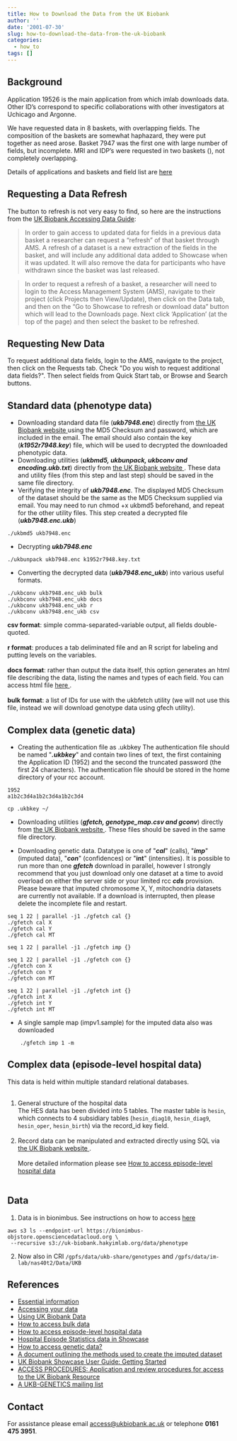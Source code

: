 ```yaml
---
title: How to Download the Data from the UK Biobank
author: ''
date: '2001-07-30'
slug: how-to-download-the-data-from-the-uk-biobank
categories:
  - how_to
tags: []
---
```



Background
---

Application 19526 is the main application from which imlab downloads data. Other ID’s correspond to specific collaborations with other investigators at Uchicago and Argonne.


We have requested data in 8 baskets, with overlapping fields. The composition of the baskets are somewhat haphazard, they were put together as need arose. 
Basket 7947 was the first one with large number of fields, but incomplete.
MRI and IDP’s were requested in two baskets (), not completely overlapping.

Details of applications and baskets and field list are [here](https://docs.google.com/spreadsheets/d/1Ph6PsxLs22B3qYdkvBV7pbUai_GW6EhaI4TorAoyGUM/edit#gid=911891313)


Requesting a Data Refresh
---

The button to refresh is not very easy to find, so here are the instructions from the [UK Biobank Accessing Data Guide](https://biobank.ndph.ox.ac.uk/showcase/exinfo.cgi?src=accessing_data_guide):

 > In order to gain access to updated data for fields in a previous data basket a researcher can request a “refresh” of that basket through AMS. A refresh of a dataset is a new
extraction of the fields in the basket, and will include any additional data added to
Showcase when it was updated. It will also remove the data for participants who have
withdrawn since the basket was last released.

 > In order to request a refresh of a basket, a researcher will need to login to the Access
Management System (AMS), navigate to their project (click Projects then View/Update),
then click on the Data tab, and then on the “Go to Showcase to refresh or download data”
button which will lead to the Downloads page. Next click ‘Application’ (at the top of the
page) and then select the basket to be refreshed. 

Requesting New Data
---
To request additional data fields, login to the AMS, navigate to the project, then click on the Requests tab. Check "Do you wish to request additional data fields?". Then select fields from Quick Start tab, or Browse and Search buttons.

Standard data (phenotype data)
---
* Downloading standard data file (**_ukb7948.enc_**) directly from <a href=http://biobank.ctsu.ox.ac.uk> the UK Biobank website </a> using the MD5 Checksum and password, which are included in the email. The email should also contain the key (**_k1952r7948.key_**) file, which will be used to decrypted the downloaded phenotypic data. 
* Downloading utilities (_**ukbmd5, ukbunpack, ukbconv and encoding.ukb.txt**_) directly from <a href=http://biobank.ctsu.ox.ac.uk/crystal/download.cgi> the UK Biobank website </a>. These data and utility files (from this step and last step) should be saved in the same file directory.
* Verifying the integrity of **_ukb7948.enc_**. The displayed MD5 Checksum of the dataset should be the same as the MD5 Checksum supplied via email. You may need to run chmod +x ukbmd5 beforehand, and repeat for the other utility files. This step created a decrypted file (_**ukb7948.enc.ukb**_)
```
./ukbmd5 ukb7948.enc 
```

* Decrypting _**ukb7948.enc**_ 
```
./ukbunpack ukb7948.enc k1952r7948.key.txt
```

* Converting the decrypted data (**_ukb7948.enc_ukb_**) into various useful formats. 
```
./ukbconv ukb7948.enc_ukb bulk 
./ukbconv ukb7948.enc_ukb docs 
./ukbconv ukb7948.enc_ukb r 
./ukbconv ukb7948.enc_ukb csv 
```
   **csv format**: simple comma-separated-variable output, all fields double-quoted.<br><br>
   **r format**: produces a tab deliminated file and an R script for labeling and putting levels on the variables.<br><br>
   **docs format**: rather than output the data itself, this option generates an html file describing the data, listing the names and types of each field. You can access html file <a href=http://ukbiobank.hakyimlab.org> here </a>. <br><br>
   **bulk format**: a list of IDs for use with the ukbfetch utility (we will not use this file, instead we will download genotype data using gfech utility). 

Complex data (genetic data)
---
* Creating the authentication file as .ukbkey 
The authentication file should be named "**_.ukbkey_**" and contain two lines of text, the first containing the Application ID (1952) and the second the truncated password (the first 24 characters). The authentication file should be stored in the home directory of your rcc account. 

```
1952
a1b2c3d4a1b2c3d4a1b2c3d4
```
```
cp .ukbkey ~/ 
```

* Downloading utilities (_**gfetch, genotype_map.csv and gconv**_) directly from <a href=http://biobank.ctsu.ox.ac.uk/crystal/download.cgi> the UK Biobank website </a>. These files should be saved in the same file directory. 

* Downloading genetic data. Datatype is one of "_**cal**_" (calls), "**_imp_**" (imputed data), "**_con_**" (confidences) or "__**int**__" (intensities). It is possible to run more than one _**gfetch**_ download in parallel, however I strongly recommend that you just download only one dataset at a time to avoid overload on either the server side or your limited rcc _**cds**_ provision. Please beware that imputed chromosome X, Y, mitochondria datasets are currently not available. If a download is interrupted, then please delete the incomplete file and restart. 

```
seq 1 22 | parallel -j1 ./gfetch cal {}
./gfetch cal X 
./gfetch cal Y
./gfetch cal MT 

seq 1 22 | parallel -j1 ./gfetch imp {}

seq 1 22 | parallel -j1 ./gfetch con {}
./gfetch con X 
./gfetch con Y
./gfetch con MT 

seq 1 22 | parallel -j1 ./gfetch int {}
./gfetch int X 
./gfetch int Y
./gfetch int MT
```

 * A single sample map (impv1.sample) for the imputed data also was downloaded
```
    ./gfetch imp 1 -m
```

Complex data (episode-level hospital data)
---
This data is held within multiple standard relational databases. <br><br>
1. General structure of the hospital data<br>
The HES data has been divided into 5 tables. The master table is `hesin`, which connects to 4 subsidiary tables (`hesin_diag10`, `hesin_diag9`, `hesin_oper`, `hesin_birth`) via the record_id key field.<br><br>
2. Record data can be manipulated and extracted directly using SQL via <a href=http://biobank.ctsu.ox.ac.uk> the UK Biobank website </a>. <br><br>
More detailed information please see <a href="http://biobank.ctsu.ox.ac.uk/showcase/exinfo.cgi?src=AccessingEpisodeData" target="_blank"> How to access episode-level hospital data </a> <br><br>

Data 
---
1. Data is in bionimbus. See instructions on how to access [here](https://github.com/hakyimlab/ANL-ukbREST-queries/tree/master/ukbREST_setup) 

```
aws s3 ls --endpoint-url https://bionimbus-objstore.opensciencedatacloud.org \
 --recursive s3://uk-biobank.hakyimlab.org/data/phenotype
```

2. Now also in CRI
`/gpfs/data/ukb-share/genotypes` and `/gpfs/data/im-lab/nas40t2/Data/UKB`

References
--- 
* <a href="http://biobank.ctsu.ox.ac.uk/crystal/exinfo.cgi" target="_blank"> Essential information </a>
* <a href="http://biobank.ctsu.ox.ac.uk/showcase/exinfo.cgi?src=AccessingData" target="_blank"> Accessing your data </a>
* <a href="http://biobank.ctsu.ox.ac.uk/showcase/exinfo.cgi?src=accessing_data_guide" target="_blank"> Using UK Biobank Data </a>
* <a href="http://biobank.ctsu.ox.ac.uk/showcase/exinfo.cgi?src=AccessingBulkRecordData" target="_blank"> How to access bulk data </a>
* <a href="http://biobank.ctsu.ox.ac.uk/showcase/exinfo.cgi?src=AccessingEpisodeData" target="_blank"> How to access episode-level hospital data </a>
* <a href="http://biobank.ctsu.ox.ac.uk/showcase/docs/HospitalEpisodeStatistics.pdf" target="_blank"> Hospital Episode Statistics data in Showcase  </a>
* <a href="http://biobank.ctsu.ox.ac.uk/crystal/exinfo.cgi?src=AccessingGeneticData" target="_blank"> How to access genetic data? </a>
* <a href="http://www.ukbiobank.ac.uk/wp-content/uploads/2014/04/imputation_documentation_May2015.pdf" target="_blank"> A document outlining the methods used to create the imputed dataset</a>
* <a href="http://biobank.ctsu.ox.ac.uk/~bbdatan/ShowcaseUserGuide.pdf" target="_blank"> UK Biobank Showcase User Guide: Getting Started </a>
* <a href="http://www.ukbiobank.ac.uk/wp-content/uploads/2011/11/Access_Procedures_Nov_2011.pdf" target="_blank"> ACCESS PROCEDURES: Application and review procedures for access to the UK Biobank Resource  </a>
* <a href="https://www.jiscmail.ac.uk/cgi-bin/webadmin?A0=ukb-genetics" target="_blank"> A UKB-GENETICS mailing list </a>


Contact
---
For assistance please email access@ukbiobank.ac.uk or telephone **0161 475 3951**. 

